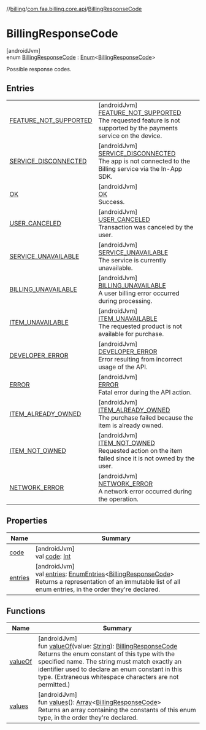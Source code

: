 //[billing](../../../index.md)/[com.faa.billing.core.api](../index.md)/[BillingResponseCode](index.md)

# BillingResponseCode

[androidJvm]\
enum [BillingResponseCode](index.md) : [Enum](https://kotlinlang.org/api/latest/jvm/stdlib/kotlin/-enum/index.html)&lt;[BillingResponseCode](index.md)&gt; 

Possible response codes.

## Entries

| | |
|---|---|
| [FEATURE_NOT_SUPPORTED](-f-e-a-t-u-r-e_-n-o-t_-s-u-p-p-o-r-t-e-d/index.md) | [androidJvm]<br>[FEATURE_NOT_SUPPORTED](-f-e-a-t-u-r-e_-n-o-t_-s-u-p-p-o-r-t-e-d/index.md)<br>The requested feature is not supported by the payments service on the device. |
| [SERVICE_DISCONNECTED](-s-e-r-v-i-c-e_-d-i-s-c-o-n-n-e-c-t-e-d/index.md) | [androidJvm]<br>[SERVICE_DISCONNECTED](-s-e-r-v-i-c-e_-d-i-s-c-o-n-n-e-c-t-e-d/index.md)<br>The app is not connected to the Billing service via the In-App SDK. |
| [OK](-o-k/index.md) | [androidJvm]<br>[OK](-o-k/index.md)<br>Success. |
| [USER_CANCELED](-u-s-e-r_-c-a-n-c-e-l-e-d/index.md) | [androidJvm]<br>[USER_CANCELED](-u-s-e-r_-c-a-n-c-e-l-e-d/index.md)<br>Transaction was canceled by the user. |
| [SERVICE_UNAVAILABLE](-s-e-r-v-i-c-e_-u-n-a-v-a-i-l-a-b-l-e/index.md) | [androidJvm]<br>[SERVICE_UNAVAILABLE](-s-e-r-v-i-c-e_-u-n-a-v-a-i-l-a-b-l-e/index.md)<br>The service is currently unavailable. |
| [BILLING_UNAVAILABLE](-b-i-l-l-i-n-g_-u-n-a-v-a-i-l-a-b-l-e/index.md) | [androidJvm]<br>[BILLING_UNAVAILABLE](-b-i-l-l-i-n-g_-u-n-a-v-a-i-l-a-b-l-e/index.md)<br>A user billing error occurred during processing. |
| [ITEM_UNAVAILABLE](-i-t-e-m_-u-n-a-v-a-i-l-a-b-l-e/index.md) | [androidJvm]<br>[ITEM_UNAVAILABLE](-i-t-e-m_-u-n-a-v-a-i-l-a-b-l-e/index.md)<br>The requested product is not available for purchase. |
| [DEVELOPER_ERROR](-d-e-v-e-l-o-p-e-r_-e-r-r-o-r/index.md) | [androidJvm]<br>[DEVELOPER_ERROR](-d-e-v-e-l-o-p-e-r_-e-r-r-o-r/index.md)<br>Error resulting from incorrect usage of the API. |
| [ERROR](-e-r-r-o-r/index.md) | [androidJvm]<br>[ERROR](-e-r-r-o-r/index.md)<br>Fatal error during the API action. |
| [ITEM_ALREADY_OWNED](-i-t-e-m_-a-l-r-e-a-d-y_-o-w-n-e-d/index.md) | [androidJvm]<br>[ITEM_ALREADY_OWNED](-i-t-e-m_-a-l-r-e-a-d-y_-o-w-n-e-d/index.md)<br>The purchase failed because the item is already owned. |
| [ITEM_NOT_OWNED](-i-t-e-m_-n-o-t_-o-w-n-e-d/index.md) | [androidJvm]<br>[ITEM_NOT_OWNED](-i-t-e-m_-n-o-t_-o-w-n-e-d/index.md)<br>Requested action on the item failed since it is not owned by the user. |
| [NETWORK_ERROR](-n-e-t-w-o-r-k_-e-r-r-o-r/index.md) | [androidJvm]<br>[NETWORK_ERROR](-n-e-t-w-o-r-k_-e-r-r-o-r/index.md)<br>A network error occurred during the operation. |

## Properties

| Name | Summary |
|---|---|
| [code](code.md) | [androidJvm]<br>val [code](code.md): [Int](https://kotlinlang.org/api/latest/jvm/stdlib/kotlin/-int/index.html) |
| [entries](entries.md) | [androidJvm]<br>val [entries](entries.md): [EnumEntries](https://kotlinlang.org/api/latest/jvm/stdlib/kotlin.enums/-enum-entries/index.html)&lt;[BillingResponseCode](index.md)&gt;<br>Returns a representation of an immutable list of all enum entries, in the order they're declared. |

## Functions

| Name | Summary |
|---|---|
| [valueOf](value-of.md) | [androidJvm]<br>fun [valueOf](value-of.md)(value: [String](https://kotlinlang.org/api/latest/jvm/stdlib/kotlin/-string/index.html)): [BillingResponseCode](index.md)<br>Returns the enum constant of this type with the specified name. The string must match exactly an identifier used to declare an enum constant in this type. (Extraneous whitespace characters are not permitted.) |
| [values](values.md) | [androidJvm]<br>fun [values](values.md)(): [Array](https://kotlinlang.org/api/latest/jvm/stdlib/kotlin/-array/index.html)&lt;[BillingResponseCode](index.md)&gt;<br>Returns an array containing the constants of this enum type, in the order they're declared. |
